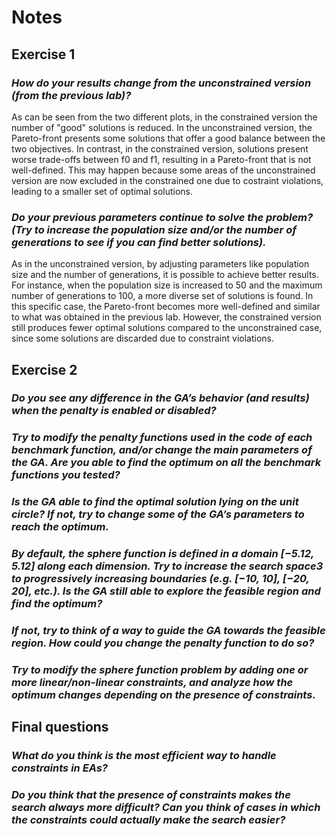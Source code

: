 # Notes

## Exercise 1

### _How do your results change from the unconstrained version (from the previous lab)?_

As can be seen from the two different plots, in the constrained version the number of "good" solutions is reduced. In the unconstrained version, the Pareto-front presents some solutions that offer a good balance between the two objectives. In contrast, in the constrained version, solutions present worse trade-offs between f0 and f1, resulting in a Pareto-front that is not well-defined. This may happen because some areas of the unconstrained version are now excluded in the constrained one due to costraint violations, leading to a smaller set of optimal solutions.

### _Do your previous parameters continue to solve the problem? (Try to increase the population size and/or the number of generations to see if you can find better solutions)._

As in the unconstrained version, by adjusting parameters like population size and the number of generations, it is possible to achieve better results. For instance, when the population size is increased to 50 and the maximum number of generations to 100, a more diverse set of solutions is found. In this specific case, the Pareto-front becomes more well-defined and similar to what was obtained in the previous lab. However, the constrained version still produces fewer optimal solutions compared to the unconstrained case, since some solutions are discarded due to constraint violations.

## Exercise 2

### _Do you see any difference in the GA’s behavior (and results) when the penalty is enabled or disabled?_

### _Try to modify the penalty functions used in the code of each benchmark function, and/or change the main parameters of the GA. Are you able to find the optimum on all the benchmark functions you tested?_

### _Is the GA able to find the optimal solution lying on the unit circle? If not, try to change some of the GA’s parameters to reach the optimum._

### _By default, the sphere function is defined in a domain [−5.12, 5.12] along each dimension. Try to increase the search space3 to progressively increasing boundaries (e.g. [−10, 10], [−20, 20], etc.). Is the GA still able to explore the feasible region and find the optimum?_

### _If not, try to think of a way to guide the GA towards the feasible region. How could you change the penalty function to do so?_

### _Try to modify the sphere function problem by adding one or more linear/non-linear constraints, and analyze how the optimum changes depending on the presence of constraints._

## Final questions

### _What do you think is the most efficient way to handle constraints in EAs?_

### _Do you think that the presence of constraints makes the search always more difficult? Can you think of cases in which the constraints could actually make the search easier?_